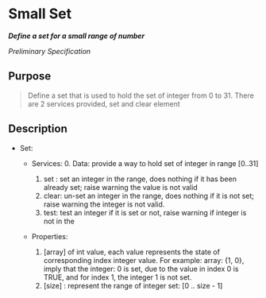 
# Small Set

***Define a set for a small range of number***

*Preliminary Specification*

## Purpose
> Define a set that is used to hold the set of integer from 0 to 31. There are 2 services provided, set and clear element

## Description
- Set:
	- Services:
		0. Data: provide a way to hold set of integer in range [0..31]
		1. set : set an integer in the range, does nothing if it has been already set; raise warning the value is not valid
		2. clear: un-set an integer in the range, does nothing if it is not set; raise warning the integer is not valid.
		3. test: test an integer if it is set or not, raise warning if integer is not in the

	- Properties:
		1. [array] of int value, each value represents the state of corresponding index integer value. For example: array: {1, 0}, imply that the integer: 0 is set, due to the value in index 0 is TRUE, and for index 1, the integer 1 is not set.
		2. [size] : represent the range of integer set: [0 .. size - 1]
	

